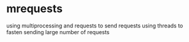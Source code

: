 # mrequests
using multiprocessing and requests to send requests using threads to fasten sending large number of requests
